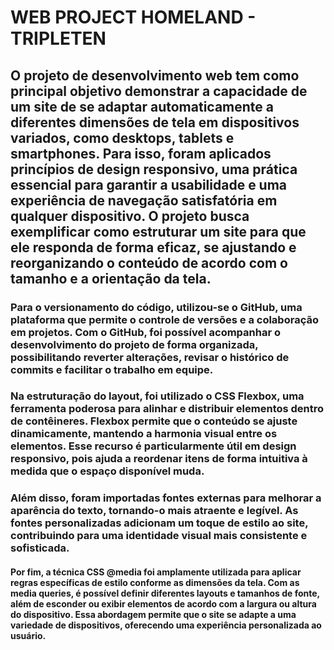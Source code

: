 # WEB PROJECT HOMELAND - TRIPLETEN

## O projeto de desenvolvimento web tem como principal objetivo demonstrar a capacidade de um site de se adaptar automaticamente a diferentes dimensões de tela em dispositivos variados, como desktops, tablets e smartphones. Para isso, foram aplicados princípios de design responsivo, uma prática essencial para garantir a usabilidade e uma experiência de navegação satisfatória em qualquer dispositivo. O projeto busca exemplificar como estruturar um site para que ele responda de forma eficaz, se ajustando e reorganizando o conteúdo de acordo com o tamanho e a orientação da tela.

### Para o versionamento do código, utilizou-se o GitHub, uma plataforma que permite o controle de versões e a colaboração em projetos. Com o GitHub, foi possível acompanhar o desenvolvimento do projeto de forma organizada, possibilitando reverter alterações, revisar o histórico de commits e facilitar o trabalho em equipe.

### Na estruturação do layout, foi utilizado o CSS Flexbox, uma ferramenta poderosa para alinhar e distribuir elementos dentro de contêineres. Flexbox permite que o conteúdo se ajuste dinamicamente, mantendo a harmonia visual entre os elementos. Esse recurso é particularmente útil em design responsivo, pois ajuda a reordenar itens de forma intuitiva à medida que o espaço disponível muda.

### Além disso, foram importadas fontes externas para melhorar a aparência do texto, tornando-o mais atraente e legível. As fontes personalizadas adicionam um toque de estilo ao site, contribuindo para uma identidade visual mais consistente e sofisticada.

#### Por fim, a técnica CSS @media foi amplamente utilizada para aplicar regras específicas de estilo conforme as dimensões da tela. Com as media queries, é possível definir diferentes layouts e tamanhos de fonte, além de esconder ou exibir elementos de acordo com a largura ou altura do dispositivo. Essa abordagem permite que o site se adapte a uma variedade de dispositivos, oferecendo uma experiência personalizada ao usuário.
